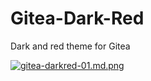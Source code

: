 # Gitea-Dark-Red

Dark and red theme for Gitea

[![gitea-darkred-01.md.png](https://pix.dou.bet/images/2020/09/15/gitea-darkred-01.md.png)](https://pix.dou.bet/image/HoO4)
